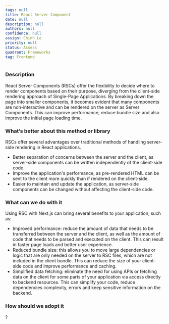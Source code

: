 ```yaml
---
tags: null
title: React Server Component
date: null
description: null
authors: null
confidence: null
assign: Chinh Le
priority: null
status: Assess
quadrant: Frameworks
tag: Frontend
---
```


<!-- table_of_contents b596fd58-9f87-442b-bfaa-20487549c3ef -->

### Description

React Server Components (RSCs) offer the flexibility to decide where to render components based on their purpose, diverging from the client-side rendering approach of Single-Page Applications. By breaking down the page into smaller components, it becomes evident that many components are non-interactive and can be rendered on the server as Server Components. This can improve performance, reduce bundle size and also improve the initial page loading time.

### What’s better about this method or library

RSCs offer several advantages over traditional methods of handling server-side rendering in React applications.

* Better separation of concerns between the server and the client, as server-side components can be written independently of the client-side code.
* Improve the application's performance, as pre-rendered HTML can be sent to the client more quickly than if rendered on the client-side.
* Easier to maintain and update the application, as server-side components can be changed without affecting the client-side code.

### What can we do with it

Using RSC with Next.js can bring several benefits to your application, such as:

* Improved performance: reduce the amount of data that needs to be transferred between the server and the client, as well as the amount of code that needs to be parsed and executed on the client. This can result in faster page loads and better user experience.
* Reduced bundle size: this allows you to move large dependencies or logic that are only needed on the server to RSC files, which are not included in the client bundle. This can reduce the size of your client-side code and improve performance and caching.
* Simplified data fetching: eliminate the need for using APIs or fetching data on the client for some parts of your application via access directly to backend resources. This can simplify your code, reduce dependencies complexity, errors and keep sensitive information on the backend.

### How should we adopt it

?

<!-- child_database d54a8aab-7ff8-4731-a327-9b09a25ff1f4 -->
